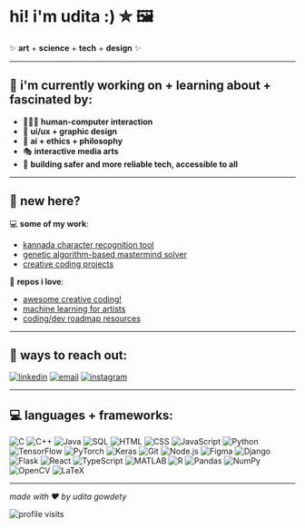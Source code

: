 # hi! i'm udita :) ✮ 🖼️ 

✨ **art** + **science** + **tech** + **design** ✨

---

## 🌃 i'm currently working on + learning about + fascinated by:
- 🧑‍🤝‍🧑 **human-computer interaction**
- 🎨 **ui/ux + graphic design** 
- 🧠 **ai + ethics + philosophy**
- 🎭 **interactive media arts**
- 🔐 **building safer and more reliable tech, accessible to all**

---
## 📌 new here?

💻 **some of my work**:
- [kannada character recognition tool](https://github.com/uditagowdety/kannada-character-recognition)
- [genetic algorithm-based mastermind solver](https://github.com/uditagowdety/mastermind-solver)
- [creative coding projects](https://github.com/uditagowdety/creative-coding-projects)

💖 **repos i love**:
- [awesome creative coding!](https://github.com/terkelg/awesome-creative-coding)
- [machine learning for artists](https://github.com/ml5js/Intro-ML-Arts-IMA-F24)
- [coding/dev roadmap resources](https://github.com/jwasham/coding-interview-university)

---

## 🎯 ways to reach out:
[![linkedin](https://img.shields.io/badge/-linkedin-blue?logo=linkedin&style=for-the-badge)](https://www.linkedin.com/in/uditagowdety)
[![email](https://img.shields.io/badge/-email-red?logo=gmail&style=for-the-badge)](mailto:uditagowdety@gmail.com)
[![instagram](https://img.shields.io/badge/-instagram-purple?logo=instagram&style=for-the-badge)](https://instagram.com/mixed.monet)

---

## 💻 languages + frameworks:

<p align="left">
  <img src="https://img.shields.io/badge/-C-00599C?logo=c&style=for-the-badge&logoColor=white" alt="C">
  <img src="https://img.shields.io/badge/-C++-00599C?logo=cplusplus&style=for-the-badge&logoColor=white" alt="C++">
  <img src="https://img.shields.io/badge/-Java-007396?logo=java&style=for-the-badge&logoColor=white" alt="Java">
  <img src="https://img.shields.io/badge/-SQL-4479A1?logo=postgresql&style=for-the-badge&logoColor=white" alt="SQL">
  <img src="https://img.shields.io/badge/-HTML-E34F26?logo=html5&style=for-the-badge&logoColor=white" alt="HTML">
  <img src="https://img.shields.io/badge/-CSS-1572B6?logo=css3&style=for-the-badge&logoColor=white" alt="CSS">
  <img src="https://img.shields.io/badge/-JavaScript-F7DF1E?logo=javascript&style=for-the-badge&logoColor=black" alt="JavaScript">
  <img src="https://img.shields.io/badge/-Python-3776AB?logo=python&style=for-the-badge&logoColor=white" alt="Python">
  <img src="https://img.shields.io/badge/-TensorFlow-FF6F00?logo=tensorflow&style=for-the-badge&logoColor=white" alt="TensorFlow">
  <img src="https://img.shields.io/badge/-PyTorch-EE4C2C?logo=pytorch&style=for-the-badge&logoColor=white" alt="PyTorch">
  <img src="https://img.shields.io/badge/-Keras-D00000?logo=keras&style=for-the-badge&logoColor=white" alt="Keras">
  <img src="https://img.shields.io/badge/-Git-F05032?logo=git&style=for-the-badge&logoColor=white" alt="Git">
  <img src="https://img.shields.io/badge/-Node.js-339933?logo=nodedotjs&style=for-the-badge&logoColor=white" alt="Node.js">
  <img src="https://img.shields.io/badge/-Figma-F24E1E?logo=figma&style=for-the-badge&logoColor=white" alt="Figma">
  <img src="https://img.shields.io/badge/-Django-092E20?logo=django&style=for-the-badge&logoColor=white" alt="Django">
  <img src="https://img.shields.io/badge/-Flask-000000?logo=flask&style=for-the-badge&logoColor=white" alt="Flask">
  <img src="https://img.shields.io/badge/-React-61DAFB?logo=react&style=for-the-badge&logoColor=black" alt="React">
  <img src="https://img.shields.io/badge/-TypeScript-3178C6?logo=typescript&style=for-the-badge&logoColor=white" alt="TypeScript">
  <img src="https://img.shields.io/badge/-MATLAB-0076A8?logo=mathworks&style=for-the-badge&logoColor=white" alt="MATLAB">
  <img src="https://img.shields.io/badge/-R-276DC3?logo=r&style=for-the-badge&logoColor=white" alt="R">
  <img src="https://img.shields.io/badge/-Pandas-150458?logo=pandas&style=for-the-badge&logoColor=white" alt="Pandas">
  <img src="https://img.shields.io/badge/-NumPy-013243?logo=numpy&style=for-the-badge&logoColor=white" alt="NumPy">
  <img src="https://img.shields.io/badge/-OpenCV-5C3EE8?logo=opencv&style=for-the-badge&logoColor=white" alt="OpenCV">
  <img src="https://img.shields.io/badge/-LaTeX-008080?logo=latex&style=for-the-badge&logoColor=white" alt="LaTeX">
</p>

---

*made with ❤️ by udita gowdety*

![profile visits](https://komarev.com/ghpvc/?username=uditagowdety&color=blue)
